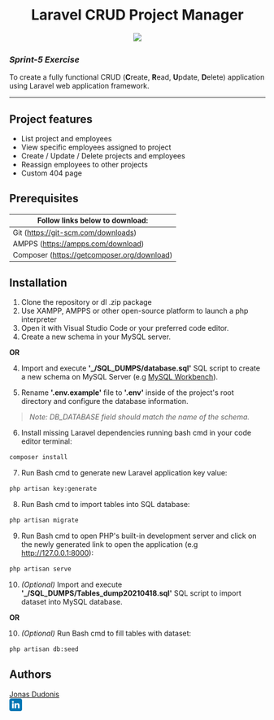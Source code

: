 <h1 align="center">Laravel CRUD Project Manager </h1>

<p align="center"><a href="https://laravel.com" target="_blank"><img src="https://raw.githubusercontent.com/laravel/art/master/logo-lockup/5%20SVG/2%20CMYK/1%20Full%20Color/laravel-logolockup-cmyk-red.svg" width="200"></a></p>

###  *Sprint-5 Exercise*
To create a fully functional CRUD (**C**reate, **R**ead, **U**pdate, **D**elete) application using Laravel web application framework. 

---

## Project features
- List project and employees
- View specific employees assigned to project
- Create / Update / Delete projects and employees
- Reassign employees to other projects
- Custom 404 page

## Prerequisites
|  Follow links below to download: |
| ------------- |
| Git (https://git-scm.com/downloads)      | 
| AMPPS (https://ampps.com/download)      | 
| Composer (https://getcomposer.org/download) | 

## Installation
1. Clone the repository or dl .zip package
2. Use XAMPP, AMPPS or other open-source platform to launch a php interpreter
3. Open it with Visual Studio Code or your preferred code editor.
4. Create a new schema in your MySQL server.

**OR**

4) Import and execute **'_/SQL_DUMPS/database.sql'** SQL script to create a new schema on MySQL Server (e.g [MySQL Workbench](https://dev.mysql.com/downloads/workbench)).
5. Rename **'.env.example'** file to **'.env'** inside of the project's root directory and configure the database information.
> *Note: DB_DATABASE field should match the name of the schema.*
6. Install missing Laravel dependencies running bash cmd in your code editor terminal:
```sh
composer install
```
7. Run Bash cmd  to generate new Laravel application key value:
```sh
php artisan key:generate
```
8. Run Bash cmd to import tables into SQL database:
```sh
php artisan migrate
```
9. Run Bash cmd to open PHP's built-in development server and click on the newly generated link to open the application (e.g http://127.0.0.1:8000):
```sh
php artisan serve
```
10) *(Optional)* Import and execute **'_/SQL_DUMPS/Tables_dump20210418.sql'** SQL script to import dataset into MySQL database.

**OR**

10. *(Optional)* Run Bash cmd to fill tables with dataset:
```sh
php artisan db:seed
```

## Authors
[Jonas Dudonis](https://github.com/JonasDudonis)
<br>
<a href="https://www.linkedin.com/in/jonasdudonis" target="_blank"><img src="https://raw.githubusercontent.com/edent/SuperTinyIcons/8e583e7ef9b3eb18787975676ed61fadee086578/images/svg/linkedin.svg" width="25"></a> 